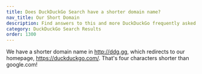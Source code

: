 ```yaml
---
title: Does DuckDuckGo Search have a shorter domain name?
nav_title: Our Short Domain
description: Find answers to this and more DuckDuckGo frequently asked questions.
category: DuckDuckGo Search Results
order: 1300
---
```


<p>
    We have a shorter domain name in <a href="http://ddg.gg/">http://ddg.gg</a>,
    which redirects to our homepage,
    <a href="https://duckduckgo.com/">https://duckduckgo.com/</a>. That's four
    characters shorter than google.com!
</p>
